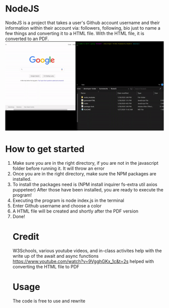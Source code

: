 # NodeJS
NodeJS is a project that takes a user's Github account username and their information within their account via: followers, following, bio just to name a few things and converting it to a HTML file. With the HTML file, it is converted to an PDF.
<br>
![gif](readMeImages/nodeJS.gif)

# How to get started
<ol>
  <li>Make sure you are in the right directory, if you are not in the javascript folder before running it. It will throw an error</li>
  <li>Once you are in the right directory, make sure the NPM packages are installed.</li>
  <li>To install the packages need is (NPM install inquirer fs-extra util axios puppeteer) After those have been installed, you are ready to execute the program!</li>
  <li>Executing the program is node index.js in the terminal </li>
  <li>Enter Github username and choose a color</li>
  <li>A HTML file will be created and shortly after the PDF version</li>
  <li>Done!</li>
  
# Credit
W3Schools, various youtube videos, and in-class activites help with the write up of the await and async functions
https://www.youtube.com/watch?v=9VgghGKx_1c&t=2s helped with converting the HTML file to PDF

# Usage
The code is free to use and rewrite
